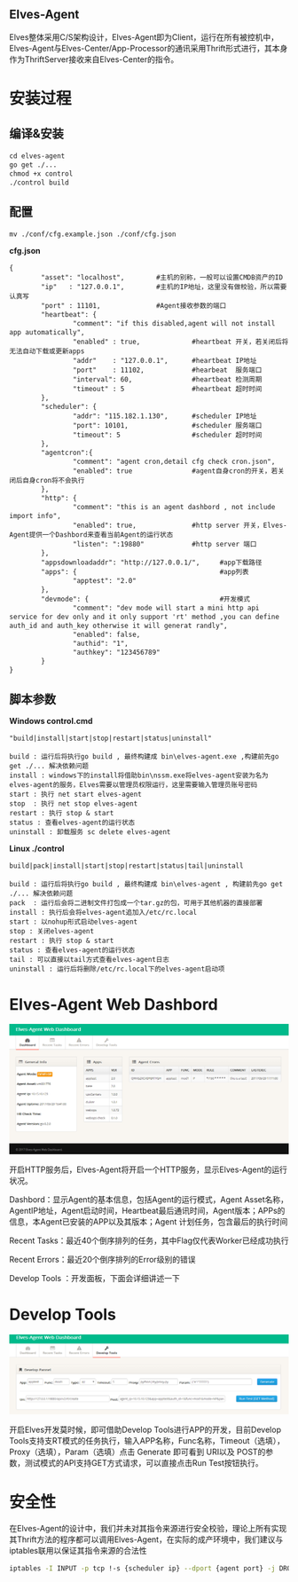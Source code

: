 ## Elves-Agent

Elves整体采用C/S架构设计，Elves-Agent即为Client，运行在所有被控机中，Elves-Agent与Elves-Center/App-Processor的通讯采用Thrift形式进行，其本身作为ThriftServer接收来自Elves-Center的指令。

# 安装过程

## 编译&安装

```
cd elves-agent
go get ./...
chmod +x control
./control build
```

## 配置

```
mv ./conf/cfg.example.json ./conf/cfg.json
```

**cfg.json**

```
{
        "asset": "localhost",        #主机的别称，一般可以设置CMDB资产的ID
        "ip"   : "127.0.0.1",        #主机的IP地址，这里没有做校验，所以需要认真写
        "port" : 11101,              #Agent接收参数的端口
        "heartbeat": {
                "comment": "if this disabled,agent will not install app automatically",
                "enabled" : true,             #heartbeat 开关，若关闭后将无法自动下载或更新apps
                "addr"    : "127.0.0.1",      #heartbeat IP地址
                "port"    : 11102,            #hearbeat  服务端口
                "interval": 60,               #heartbeat 检测周期
                "timeout" : 5                 #heartbeat 超时时间
        },
        "scheduler": {
                "addr": "115.182.1.130",      #scheduler IP地址
                "port": 10101,                #scheduler 服务端口
                "timeout": 5                  #scheduler 超时时间
        },
        "agentcron":{
                "comment": "agent cron,detail cfg check cron.json",
                "enabled": true               #agent自身cron的开关，若关闭后自身cron将不会执行
        },
        "http": {
                "comment": "this is an agent dashbord , not include import info",
                "enabled": true,              #http server 开关，Elves-Agent提供一个Dashbord来查看当前Agent的运行状态
                "listen": ":19880"            #http server 端口
        },
        "appsdownloadaddr": "http://127.0.0.1/",     #app下载路径
        "apps": {                                    #app列表
                "apptest": "2.0"
        },
        "devmode": {                                 #开发模式
                "comment": "dev mode will start a mini http api service for dev only and it only support 'rt' method ,you can define auth_id and auth_key otherwise it will generat randly",
                "enabled": false,
                "authid": "1",
                "authkey": "123456789"
        }
}
```

## 脚本参数

**Windows control.cmd**

```
"build|install|start|stop|restart|status|uninstall"

build : 运行后将执行go build , 最终构建成 bin\elves-agent.exe ,构建前先go get ./... 解决依赖问题
install : windows下的install将借助bin\nssm.exe将elves-agent安装为名为elves-agent的服务，Elves需要以管理员权限运行，这里需要输入管理员账号密码
start : 执行 net start elves-agent
stop  : 执行 net stop elves-agent
restart : 执行 stop & start
status : 查看elves-agent的运行状态
uninstall : 卸载服务 sc delete elves-agent
```

**Linux ./control**

```
build|pack|install|start|stop|restart|status|tail|uninstall

build : 运行后将执行go build , 最终构建成 bin\elves-agent , 构建前先go get ./... 解决依赖问题
pack  : 运行后会将二进制文件打包成一个tar.gz的包，可用于其他机器的直接部署
install : 执行后会将elves-agent追加入/etc/rc.local
start : 以nohup形式启动elves-agent
stop : 关闭elves-agent
restart : 执行 stop & start
status : 查看elves-agent的运行状态
tail : 可以直接以tail方式查看elves-agent日志
uninstall : 运行后将删除/etc/rc.local下的elves-agent启动项
```

# Elves-Agent Web Dashbord

![](/assets/elves-agent-dashbord.png)

开启HTTP服务后，Elves-Agent将开启一个HTTP服务，显示Elves-Agent的运行状况。

Dashbord：显示Agent的基本信息，包括Agent的运行模式，Agent Asset名称，AgentIP地址，Agent启动时间，Heartbeat最后通讯时间，Agent版本；APPs的信息，本Agent已安装的APP以及其版本；Agent 计划任务，包含最后的执行时间

Recent Tasks：最近40个倒序排列的任务，其中Flag仅代表Worker已经成功执行

Recent Errors：最近20个倒序排列的Error级别的错误

Develop Tools ：开发面板，下面会详细讲述一下

# Develop Tools

![](/assets/elves-agent-develop-tools.png)

开启Elves开发莫时候，即可借助Develop Tools进行APP的开发，目前Develop Tools支持支RT模式的任务执行，输入APP名称，Func名称，Timeout（选填），Proxy（选填），Param（选填）点击 Generate 即可看到 URI以及 POST的参数，测试模式的API支持GET方式请求，可以直接点击Run Test按钮执行。

# **安全性**

在Elves-Agent的设计中，我们并未对其指令来源进行安全校验，理论上所有实现其Thrift方法的程序都可以调用Elves-Agent，在实际的成产环境中，我们建议与iptables联用以保证其指令来源的合法性

```bash
iptables -I INPUT -p tcp !-s {scheduler ip} --dport {agent port} -j DROP
```



